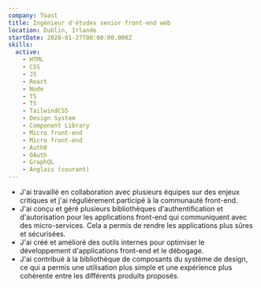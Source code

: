 ```yaml
---
company: Toast
title: Ingénieur d'études senior front-end web
location: Dublin, Irlande
startDate: 2020-01-27T00:00:00.000Z
skills:
  active:
    - HTML
    - CSS
    - JS
    - React
    - Node
    - TS
    - TS
    - TailwindCSS
    - Design System
    - Component Library
    - Micro front-end
    - Micro front-end
    - Auth0
    - OAuth
    - GraphQL
    - Anglais (courant)
---
```


- J'ai travaillé en collaboration avec plusieurs équipes sur des enjeux critiques et j'ai régulièrement participé à la communauté front-end.
- J'ai conçu et géré plusieurs bibliothèques d'authentification et d'autorisation pour les applications front-end qui communiquent avec des micro-services. Cela a permis de rendre les applications plus sûres et sécurisées.
- J'ai créé et amélioré des outils internes pour optimiser le développement d'applications front-end et le débogage.
- J'ai contribué à la bibliothèque de composants du système de design, ce qui a permis une utilisation plus simple et une expérience plus cohérente entre les différents produits proposés.
